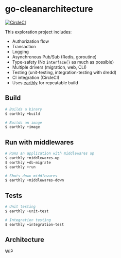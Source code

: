 # go-cleanarchitecture

[![CircleCI](https://circleci.com/gh/IzumiSy/go-cleanarchitecture/tree/master.svg?style=svg)](https://circleci.com/gh/IzumiSy/go-cleanarchitecture/tree/master)

This exploration project includes:

- Authorization flow
- Transaction
- Logging
- Asynchronous Pub/Sub (Redis, goroutine)
- Type-safety (No `interface{}` as much as possible)
- Multiple drivers (migration, web, CLI)
- Testing (unit-testing, integration-testing with dredd)
- CI integration (CircleCI)
- Uses [earthly](https://github.com/earthly/earthly) for repeatable build

## Build
```sh
# Builds a binary
$ earthly +build

# Builds an image
$ earthly +image
```

## Run with middlewares
```sh
# Runs an application with middlewares up
$ earthly +middlewares-up
$ earthly +db-migrate
$ earthly +run

# Shuts down middlewares
$ earthly +middlewares-down
```

## Tests
```sh
# Unit testing
$ earthly +unit-test

# Integration testing
$ earthly +integration-test
```

## Architecture
WIP
